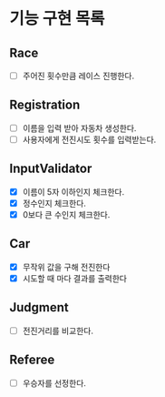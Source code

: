 # 기능 구현 목록

## Race
- [ ] 주어진 횟수만큼 레이스 진행한다.

## Registration
- [ ] 이름을 입력 받아 자동차 생성한다.
- [ ] 사용자에게 전진시도 횟수를 입력받는다.

## InputValidator
- [x] 이름이 5자 이하인지 체크한다.
- [x] 정수인지 체크한다.
- [x] 0보다 큰 수인지 체크한다.

## Car
- [x] 무작위 값을 구해 전진한다
- [x] 시도할 때 마다 결과를 출력한다

## Judgment
- [ ] 전진거리를 비교한다.

## Referee
- [ ] 우승자를 선정한다.